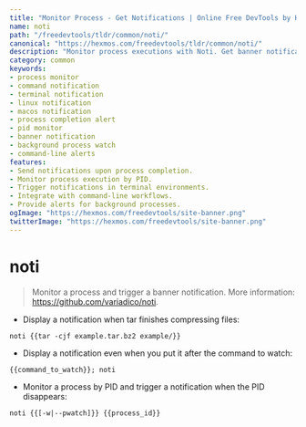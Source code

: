 ```yaml
---
title: "Monitor Process - Get Notifications | Online Free DevTools by Hexmos"
name: noti
path: "/freedevtools/tldr/common/noti/"
canonical: "https://hexmos.com/freedevtools/tldr/common/noti/"
description: "Monitor process executions with Noti. Get banner notifications upon completion or failure. Free online tool, no registration required. Enhance command-line productivity."
category: common
keywords:
- process monitor
- command notification
- terminal notification
- linux notification
- macos notification
- process completion alert
- pid monitor
- banner notification
- background process watch
- command-line alerts
features:
- Send notifications upon process completion.
- Monitor process execution by PID.
- Trigger notifications in terminal environments.
- Integrate with command-line workflows.
- Provide alerts for background processes.
ogImage: "https://hexmos.com/freedevtools/site-banner.png"
twitterImage: "https://hexmos.com/freedevtools/site-banner.png"
---
```


# noti

> Monitor a process and trigger a banner notification.
> More information: <https://github.com/variadico/noti>.

- Display a notification when tar finishes compressing files:

`noti {{tar -cjf example.tar.bz2 example/}}`

- Display a notification even when you put it after the command to watch:

`{{command_to_watch}}; noti`

- Monitor a process by PID and trigger a notification when the PID disappears:

`noti {{[-w|--pwatch]}} {{process_id}}`
